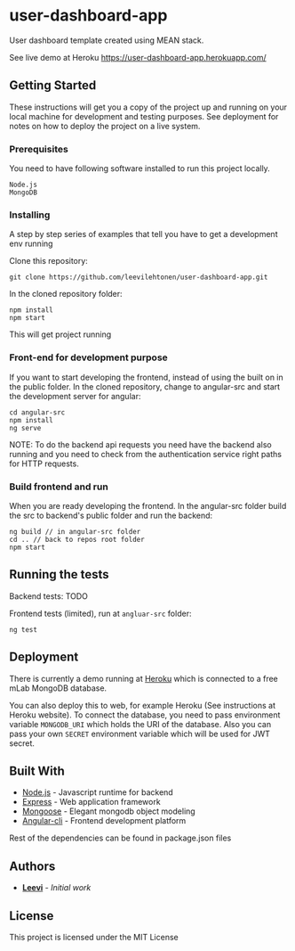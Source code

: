 # user-dashboard-app

User dashboard template created using MEAN stack.

See live demo at Heroku https://user-dashboard-app.herokuapp.com/

## Getting Started

These instructions will get you a copy of the project up and running on your local machine for development and testing purposes. See deployment for notes on how to deploy the project on a live system.

### Prerequisites

You need to have following software installed to run this project locally.

```
Node.js
MongoDB
```

### Installing

A step by step series of examples that tell you have to get a development env running

Clone this repository:
```
git clone https://github.com/leevilehtonen/user-dashboard-app.git
```

In the cloned repository folder:
```
npm install
npm start
```
This will get project running

### Front-end for development purpose

If you want to start developing the frontend, instead of using the built on in the public folder. In the cloned repository, change to angular-src and start the development server for angular:
```
cd angular-src
npm install
ng serve
```
NOTE: To do the backend api requests you need have the backend also running and you need to check from the authentication service right paths for HTTP requests.

### Build frontend and run

When you are ready developing the frontend. In the angular-src folder build the src to backend's public folder and run the backend:
```
ng build // in angular-src folder
cd .. // back to repos root folder
npm start
```


## Running the tests

Backend tests: TODO

Frontend tests (limited), run at `angluar-src` folder:
```
ng test
```


## Deployment

There is currently a demo running at [Heroku](https://user-dashboard-app.herokuapp.com/) which is connected to a free mLab MongoDB database.

You can also deploy this to web, for example Heroku (See instructions at Heroku website). To connect the database, you need to pass environment variable `MONGODB_URI` which holds the URI of the database. Also you can pass your own `SECRET` environment variable which will be used for JWT secret.


## Built With

* [Node.js](https://nodejs.org/en/) - Javascript runtime for backend
* [Express](https://expressjs.com/) - Web application framework
* [Mongoose](http://mongoosejs.com/) - Elegant mongodb object modeling
* [Angular-cli](https://cli.angular.io/) - Frontend development platform

Rest of the dependencies can be found in package.json files

## Authors

* **[Leevi](https://github.com/leevilehtonen)** - *Initial work*

## License

This project is licensed under the MIT License

